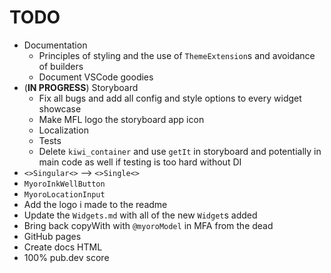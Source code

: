 # TODO

- Documentation
  - Principles of styling and the use of `ThemeExtension`s and avoidance of builders
  - Document VSCode goodies
- (**IN PROGRESS**) Storyboard
  - Fix all bugs and add all config and style options to every widget showcase
  - Make MFL logo the storyboard app icon
  - Localization
  - Tests
  - Delete `kiwi_container` and use `getIt` in storyboard and potentially in main code as well if testing is too hard without DI
- `<>Singular<>` --> `<>Single<>`
- `MyoroInkWellButton`
- `MyoroLocationInput`
- Add the logo i made to the readme
- Update the `Widgets.md` with all of the new `Widget`s added
- Bring back copyWith with `@myoroModel` in MFA from the dead
- GitHub pages
- Create docs HTML
- 100% pub.dev score
